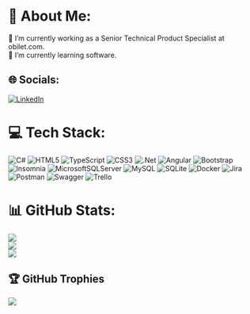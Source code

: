 # 💫 About Me:
🔭 I’m currently working as a Senior Technical Product Specialist at obilet.com.<br>👯 I’m currently learning software.


## 🌐 Socials:
[![LinkedIn](https://img.shields.io/badge/LinkedIn-%230077B5.svg?logo=linkedin&logoColor=white)](https://linkedin.com/in/https://tr.linkedin.com/in/ahmet-k%C3%BC%C3%A7%C3%BCkayd%C4%B1ner-4ab737127) 

# 💻 Tech Stack:
![C#](https://img.shields.io/badge/c%23-%23239120.svg?style=flat-square&logo=c-sharp&logoColor=white) ![HTML5](https://img.shields.io/badge/html5-%23E34F26.svg?style=flat-square&logo=html5&logoColor=white) ![TypeScript](https://img.shields.io/badge/typescript-%23007ACC.svg?style=flat-square&logo=typescript&logoColor=white) ![CSS3](https://img.shields.io/badge/css3-%231572B6.svg?style=flat-square&logo=css3&logoColor=white) ![.Net](https://img.shields.io/badge/.NET-5C2D91?style=flat-square&logo=.net&logoColor=white) ![Angular](https://img.shields.io/badge/angular-%23DD0031.svg?style=flat-square&logo=angular&logoColor=white) ![Bootstrap](https://img.shields.io/badge/bootstrap-%23563D7C.svg?style=flat-square&logo=bootstrap&logoColor=white) ![Insomnia](https://img.shields.io/badge/Insomnia-black?style=flat-square&logo=insomnia&logoColor=5849BE) ![MicrosoftSQLServer](https://img.shields.io/badge/Microsoft%20SQL%20Sever-CC2927?style=flat-square&logo=microsoft%20sql%20server&logoColor=white) ![MySQL](https://img.shields.io/badge/mysql-%2300f.svg?style=flat-square&logo=mysql&logoColor=white) ![SQLite](https://img.shields.io/badge/sqlite-%2307405e.svg?style=flat-square&logo=sqlite&logoColor=white) ![Docker](https://img.shields.io/badge/docker-%230db7ed.svg?style=flat-square&logo=docker&logoColor=white) ![Jira](https://img.shields.io/badge/jira-%230A0FFF.svg?style=flat-square&logo=jira&logoColor=white) ![Postman](https://img.shields.io/badge/Postman-FF6C37?style=flat-square&logo=postman&logoColor=white) ![Swagger](https://img.shields.io/badge/-Swagger-%23Clojure?style=flat-square&logo=swagger&logoColor=white) ![Trello](https://img.shields.io/badge/Trello-%23026AA7.svg?style=flat-square&logo=Trello&logoColor=white)
# 📊 GitHub Stats:
![](https://github-readme-stats.vercel.app/api?username=ahmetkucukaydiner&theme=nightowl&hide_border=false&include_all_commits=false&count_private=true)<br/>
![](https://github-readme-streak-stats.herokuapp.com/?user=ahmetkucukaydiner&theme=nightowl&hide_border=false)<br/>
![](https://github-readme-stats.vercel.app/api/top-langs/?username=ahmetkucukaydiner&theme=nightowl&hide_border=false&include_all_commits=false&count_private=true&layout=compact)

## 🏆 GitHub Trophies
![](https://github-profile-trophy.vercel.app/?username=ahmetkucukaydiner&theme=darkhub&no-frame=false&no-bg=false&margin-w=4)

<!-- Proudly created with GPRM ( https://gprm.itsvg.in ) -->
